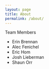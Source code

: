 ```yaml
---
layout: page
title: About
permalink: /about/
---
```


Team Members

- Erin Brennan
- Alec Fenichel
- Eric Hom
- Josh Lieberman
- Shaun Orr

